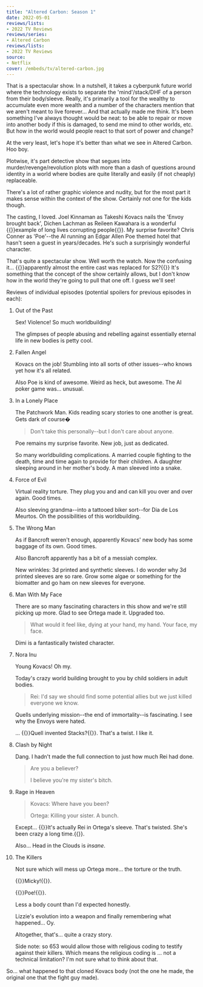 ```yaml
---
title: "Altered Carbon: Season 1"
date: 2022-05-01
reviews/lists:
- 2022 TV Reviews
reviews/series:
- Altered Carbon
reviews/lists:
- 2022 TV Reviews
source:
- Netflix
cover: /embeds/tv/altered-carbon.jpg
---
```

That is a spectacular show. In a nutshell, it takes a cyberpunk future world where the technology exists to separate the 'mind'/stack/DHF of a person from their body/sleeve. Really, it's primarily a tool for the wealthy to accumulate even more wealth and a number of the characters mention that we aren't meant to live forever... And that actually made me think. It's been something I've always thought would be neat: to be able to repair or move into another body if this is damaged, to send me mind to other worlds, etc. But how in the world would people react to that sort of power and change?

At the very least, let's hope it's better than what we see in Altered Carbon. Hoo boy.

Plotwise, it's part detective show that segues into murder/revenge/revolution plots with more than a dash of questions around identity in a world where bodies are quite literally and easily (if not cheaply) replaceable. 

There's a lot of rather graphic violence and nudity, but for the most part it makes sense within the context of the show. Certainly not one for the kids though. 

The casting, I loved. Joel Kinnaman as Takeshi Kovacs nails the 'Envoy brought back', Dichen Lachman as Reileen Kawahara is a wonderful {{<spoiler>}}example of long lives corrupting people{{</spoiler>}}. My surprise favorite? Chris Conner as 'Poe'--the AI running an Edgar Allen Poe themed hotel that hasn't seen a guest in years/decades. He's such a surprisingly wonderful character. 

That's quite a spectacular show. Well worth the watch. Now the confusing it... {{<spoiler>}}apparently almost the entire cast was replaced for S2?{{</spoiler>}} It's something that the concept of the show certainly allows, but I don't know how in the world they're going to pull that one off. I guess we'll see!

<!--more-->

Reviews of individual episodes (potential spoilers for previous episodes in each):

1. Out of the Past

   Sex! Violence! So much worldbuilding!

   The glimpses of people abusing and rebelling against essentially eternal life in new bodies is petty cool.

2. Fallen Angel

   Kovacs on the job! Stumbling into all sorts of other issues--who knows yet how it's all related.

   Also Poe is kind of awesome. Weird as heck, but awesome. The AI poker game was... unusual.

3. In a Lonely Place

   The Patchwork Man. Kids reading scary stories to one another is great. Gets dark of course�

   > Don't take this personally--but I don't care about anyone.

   Poe remains my surprise favorite. New job, just as dedicated.

   So many worldbuilding complications. A married couple fighting to the death, time and time again to provide for their children. A daughter sleeping around in her mother's body. A man sleeved into a snake.

4. Force of Evil

   Virtual reality torture. They plug you and and can kill you over and over again. Good times.

   Also sleeving grandma--into a tattooed biker sort--for Dia de Los Meurtos. Oh the possibilities of this worldbuilding.

5. The Wrong Man

   As if Bancroft weren't enough, apparently Kovacs' new body has some baggage of its own. Good times.

   Also Bancroft apparently has a bit of a messiah complex.

   New wrinkles: 3d printed and synthetic sleeves. I do wonder why 3d printed sleeves are so rare. Grow some algae or something for the biomatter and go ham on new sleeves for everyone.
   
6. Man With My Face

   There are so many fascinating characters in this show and we're still picking up more. Glad to see Ortega made it. Upgraded too. 

   > What would it feel like, dying at your hand, my hand. Your face, my face. 

   Dimi is a fantastically twisted character. 

7. Nora Inu

   Young Kovacs! Oh my. 

   Today's crazy world building brought to you by child soldiers in adult bodies. 

   > Rei: I'd say we should find some potential allies but we just killed everyone we know. 

   Quells underlying mission--the end of immortality--is fascinating. I see why the Envoys were hated. 

   ... {{<spoiler>}}Quell invented Stacks?{{</spoiler>}}. That's a twist. I like it. 

8. Clash by Night

   Dang. I hadn't made the full connection to just how much Rei had done. 

   > Are you a believer? 
   >
   > I believe you're my sister's bitch. 

9. Rage in Heaven

   > Kovacs: Where have you been?
   >
   > Ortega: Killing your sister. A bunch. 

   Except... {{<spoiler>}}It's actually Rei in Ortega's sleeve. That's twisted. She's been crazy a long time.{{</spoiler>}}. 

   Also... Head in the Clouds is *insane*. 

10. The Killers

    Not sure which will mess up Ortega more... the torture or the truth. 

    {{<spoiler>}}Micky!{{</spoiler>}}. 

    {{<spoiler>}}Poe!{{</spoiler>}}. 

    Less a body count than I'd expected honestly. 

    Lizzie's evolution into a weapon and finally remembering what happened... Oy. 

    Altogether, that's... quite a crazy story. 

    Side note: so 653 would allow those with religious coding to testify against their killers. Which means the religious coding is ... not a technical limitation? I'm not sure what to think about that. 

So... what happened to that cloned Kovacs body (not the one he made, the original one that the fight guy made). 
